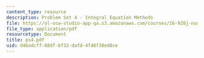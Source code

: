 ```yaml
---
content_type: resource
description: Problem Set 4 - Integral Equation Methods
file: https://ol-ocw-studio-app-qa.s3.amazonaws.com/courses/16-920j-numerical-methods-for-partial-differential-equations-sma-5212-spring-2003/d46adcff88dfbf32dafd4f48f38ed8ce_ps4.pdf
file_type: application/pdf
resourcetype: Document
title: ps4.pdf
uid: d46adcff-88df-bf32-dafd-4f48f38ed8ce
---
```

